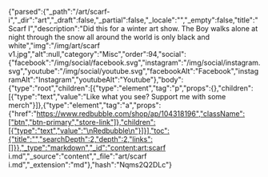{"parsed":{"_path":"/art/scarf-i","_dir":"art","_draft":false,"_partial":false,"_locale":"","_empty":false,"title":"Scarf I","description":"Did this for a winter art show. The Boy walks alone at night through the snow all around the world is only black and white","img":"/img/art/scarf v1.jpg","alt":null,"category":"Misc","order":94,"social":{"facebook":"/img/social/facebook.svg","instagram":"/img/social/instagram.svg","youtube":"/img/social/youtube.svg","facebookAlt":"Facebook","instagramAlt":"Instagram","youtubeAlt":"Youtube"},"body":{"type":"root","children":[{"type":"element","tag":"p","props":{},"children":[{"type":"text","value":"Like what you see? Support me with some merch"}]},{"type":"element","tag":"a","props":{"href":"https://www.redbubble.com/shop/ap/104318196","className":["btn","btn-primary","store-link"]},"children":[{"type":"text","value":"\nRedbubble\n"}]}],"toc":{"title":"","searchDepth":2,"depth":2,"links":[]}},"_type":"markdown","_id":"content:art:scarf i.md","_source":"content","_file":"art/scarf i.md","_extension":"md"},"hash":"Nqms2Q2DLc"}